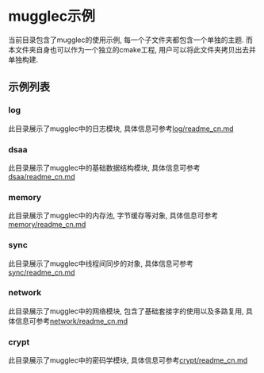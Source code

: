 # mugglec示例
当前目录包含了mugglec的使用示例, 每一个子文件夹都包含一个单独的主题. 而本文件夹自身也可以作为一个独立的cmake工程, 用户可以将此文件夹拷贝出去并单独构建.  

## 示例列表
### log
此目录展示了mugglec中的日志模块, 具体信息可参考[log/readme_cn.md](./log/readme_cn.md)

### dsaa
此目录展示了mugglec中的基础数据结构模块, 具体信息可参考[dsaa/readme_cn.md](./dsaa/readme_cn.md)

### memory
此目录展示了mugglec中的内存池, 字节缓存等对象, 具体信息可参考[memory/readme_cn.md](./memory/readme_cn.md)

### sync
此目录展示了mugglec中线程间同步的对象, 具体信息可参考[sync/readme_cn.md](./sync/readme_cn.md)

### network
此目录展示了mugglec中的网络模块, 包含了基础套接字的使用以及多路复用, 具体信息可参考[network/readme_cn.md](./network/readme_cn.md)

### crypt
此目录展示了mugglec中的密码学模块, 具体信息可参考[crypt/readme_cn.md](./crypt/readme_cn.md)